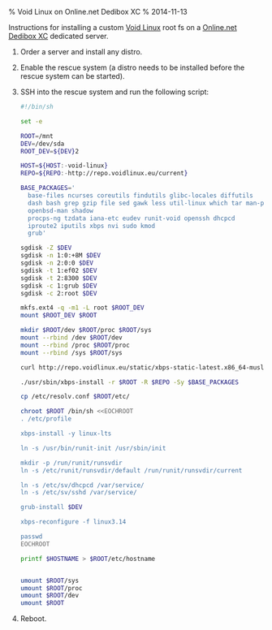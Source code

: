 % Void Linux on Online.net Dedibox XC
% 2014-11-13

Instructions for installing a custom [Void Linux][] root fs on
a [Online.net][] [Dedibox XC][] dedicated server.

1. Order a server and install any distro.
2. Enable the rescue system (a distro needs to be installed before
   the rescue system can be started).
2. SSH into the rescue system and run the following script:

    ```sh
    #!/bin/sh

    set -e

    ROOT=/mnt
    DEV=/dev/sda
    ROOT_DEV=${DEV}2

    HOST=${HOST:-void-linux}
    REPO=${REPO:-http://repo.voidlinux.eu/current}

    BASE_PACKAGES='
      base-files ncurses coreutils findutils glibc-locales diffutils
      dash bash grep gzip file sed gawk less util-linux which tar man-pages
      openbsd-man shadow
      procps-ng tzdata iana-etc eudev runit-void openssh dhcpcd
      iproute2 iputils xbps nvi sudo kmod
      grub'

    sgdisk -Z $DEV
    sgdisk -n 1:0:+8M $DEV
    sgdisk -n 2:0:0 $DEV
    sgdisk -t 1:ef02 $DEV
    sgdisk -t 2:8300 $DEV
    sgdisk -c 1:grub $DEV
    sgdisk -c 2:root $DEV

    mkfs.ext4 -q -m1 -L root $ROOT_DEV
    mount $ROOT_DEV $ROOT

    mkdir $ROOT/dev $ROOT/proc $ROOT/sys
    mount --rbind /dev $ROOT/dev
    mount --rbind /proc $ROOT/proc
    mount --rbind /sys $ROOT/sys

    curl http://repo.voidlinux.eu/static/xbps-static-latest.x86_64-musl.tar.xz | tar xJ

    ./usr/sbin/xbps-install -r $ROOT -R $REPO -Sy $BASE_PACKAGES

    cp /etc/resolv.conf $ROOT/etc/

    chroot $ROOT /bin/sh <<EOCHROOT
    . /etc/profile

    xbps-install -y linux-lts

    ln -s /usr/bin/runit-init /usr/sbin/init

    mkdir -p /run/runit/runsvdir
    ln -s /etc/runit/runsvdir/default /run/runit/runsvdir/current

    ln -s /etc/sv/dhcpcd /var/service/
    ln -s /etc/sv/sshd /var/service/

    grub-install $DEV

    xbps-reconfigure -f linux3.14

    passwd
    EOCHROOT

    printf $HOSTNAME > $ROOT/etc/hostname


    umount $ROOT/sys
    umount $ROOT/proc
    umount $ROOT/dev
    umount $ROOT
    ```
5. Reboot.

[Void Linux]: http://voidlinux.eu/
[Online.net]: http://www.online.net/en
[Dedibox XC]: http://www.online.net/en/dedicated-server/dedibox-xc
